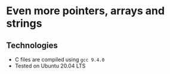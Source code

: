 # Even more pointers, arrays and strings


## Technologies
* C files are compiled using `gcc 9.4.0`
* Tested on Ubuntu 20.04 LTS

